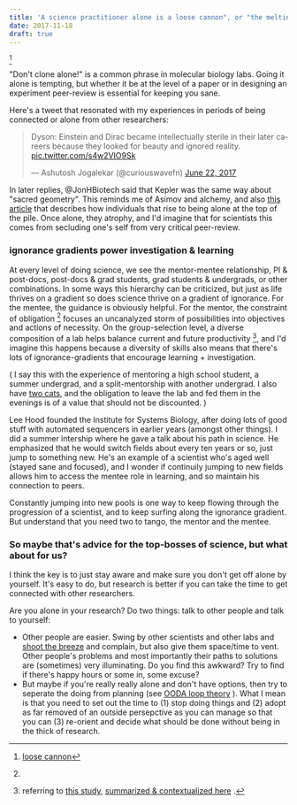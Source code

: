 ```yaml
---
title: 'A science practitioner alone is a loose cannon", or "the melting temperature of obsession increases with extension time", or "switching fields to find new peers"'
date: 2017-11-18
draft: true
---
```



<!-- 
-->

[^looseCannon]

[^looseCannon]: [loose cannon](http://www.urbandictionary.com/define.php?term=loose%20cannon)

"Don't clone alone!" is a common phrase in molecular biology labs.
Going it alone is tempting, but whether it be at the level of 
a paper or in designing an experiment peer-review is essential for
keeping you sane.

Here's a tweet that resonated with my experiences in periods of 
being connected or alone from other researchers:
<blockquote class="twitter-tweet" data-lang="en"><p lang="en" dir="ltr">Dyson: Einstein and Dirac became intellectually sterile in their later careers because they looked for beauty and ignored reality. <a href="https://t.co/s4w2VIO9Sk">pic.twitter.com/s4w2VIO9Sk</a></p>&mdash; Ashutosh Jogalekar (@curiouswavefn) <a href="https://twitter.com/curiouswavefn/status/878019607549943808">June 22, 2017</a></blockquote>
<script async src="//platform.twitter.com/widgets.js" charset="utf-8"></script>

In later replies, @JonHBiotech said that Kepler was the same way
about "sacred geometry". This reminds me of Asimov and alchemy,
and also [this article](https://www.theatlantic.com/magazine/archive/2017/07/power-causes-brain-damage/528711/)
that describes how individuals that rise to being alone at the
top of the pile.
Once alone, they atrophy, and I'd imagine that
for scientists this comes from secluding one's self from very
critical peer-review.

### ignorance gradients power investigation &amp; learning

At every level of doing science, we see the mentor-mentee 
relationship, PI &amp; post-docs, post-docs &amp; grad students, 
grad students &amp; undergrads, or other combinations.
In some ways this hierarchy can be criticized, but just as life
thrives on a gradient so does science thrive on a gradient of
ignorance.
For the mentee, the guidance is obviously helpful. 
For the mentor, the 
constraint of obligation [^exper] focuses an uncanalyzed storm of 
possibilities into objectives and actions of necessity.
On the group-selection level, a diverse composition of a lab 
helps balance current and future productivity [^labComp], and
I'd imagine this happens because a diversity of skills also
means that there's lots of ignorance-gradients that encourage
learning + investigation.

[^exper]:
( I say this with the experience of mentoring a high school student,
a summer undergrad, and a split-mentorship with another undergrad.
I also have [two cats](http://www.rhesis.com/gatos.html),
and the obligation to leave the lab and fed
them in the evenings is of a value that should not be discounted. )

[^labComp]: referring to 
    [this study](https://doi.org/10.1016/j.respol.2015.01.001), 
    [summarized &amp; contextualized here](http://www.dx.doi.org/10.1126/science.caredit.a1500057)
    .

Lee Hood founded the Institute for Systems Biology, after doing
lots of good stuff with automated sequencers in earlier years
(amongst other things). I did a summer intership where he gave a
talk about his path in science. He emphasized that he would switch
fields about every ten years or so, just jump to something new.
He's an example of a scientist who's aged well (stayed sane 
and focused), and I wonder if continuily jumping to new fields
allows him to access the mentee role in learning, and so maintain
his connection to peers.

Constantly jumping into new pools is one way to keep flowing
through the progression of a scientist, and to keep surfing 
along the ignorance gradient.
But understand that you need two to tango, the mentor and the
mentee.

### So maybe that's advice for the top-bosses of science, but what about for us? 

I think the key is to just stay aware and make sure you
don't get off alone by yourself. It's easy to do, but research is
better if you can take the time to get connected with other 
researchers.

Are you alone in your research? 
Do two things: talk to other people and talk to yourself:

- Other people are easier. Swing by other scientists and other 
labs and 
[shoot the breeze](http://www.urbandictionary.com/define.php?term=shoot%20the%20breeze)
and complain, but also give them space/time to vent. 
Other people's problems and most importantly their paths to
solutions are (sometimes) very illuminating.
Do you find this awkward? Try to find if there's happy hours or
some in, some excuse?
- But maybe if you're really really alone and don't have options, 
then try to seperate the doing from planning (see 
[OODA loop theory](https://en.wikipedia.org/wiki/OODA_loop) ). 
What I mean is that you need to set out the time to (1) stop doing
things and (2) adopt as far removed of an outside persepctive as
you can manage so that you can (3) re-orient and decide what should
be done without being in the thick of research.

